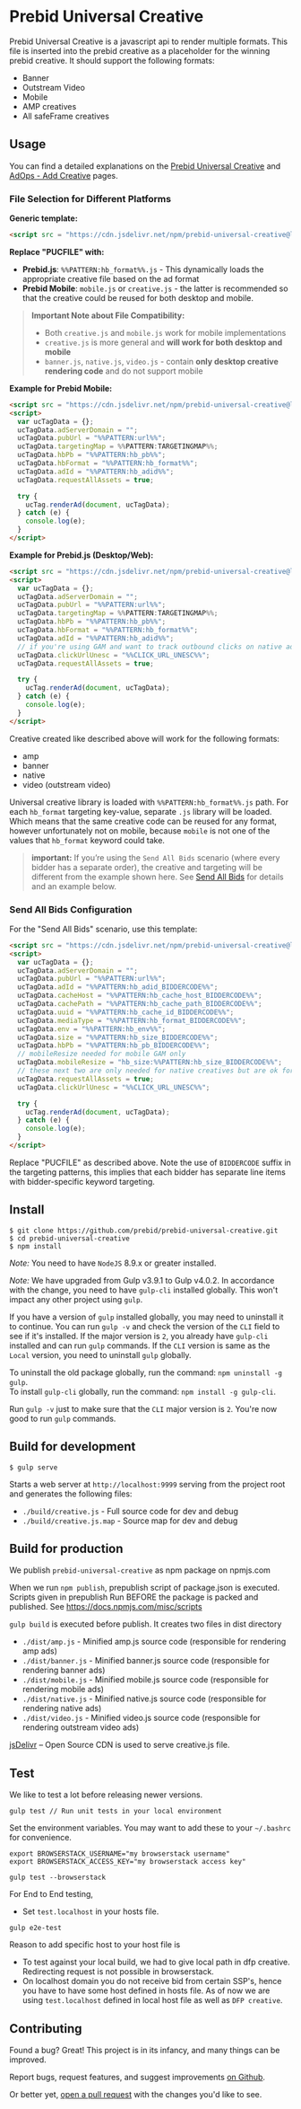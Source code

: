 # Prebid Universal Creative

Prebid Universal Creative is a javascript api to render multiple formats. This file is inserted into the prebid creative as a placeholder for the winning prebid creative. It should support the following formats:
 - Banner
 - Outstream Video
 - Mobile
 - AMP creatives
 - All safeFrame creatives
 
## Usage

You can find a detailed explanations on the [Prebid Universal Creative](https://docs.prebid.org/overview/prebid-universal-creative.html) and [AdOps - Add Creative](https://docs.prebid.org/adops/setting-up-prebid-with-the-appnexus-ad-server.html#step-3-add-creatives) pages.

### File Selection for Different Platforms

**Generic template:**
```html
<script src = "https://cdn.jsdelivr.net/npm/prebid-universal-creative@latest/dist/PUCFILE"></script>
```

**Replace "PUCFILE" with:**
- **Prebid.js**: `%%PATTERN:hb_format%%.js` - This dynamically loads the appropriate creative file based on the ad format
- **Prebid Mobile**: `mobile.js` or `creative.js` - the latter is recommended so that the creative could be reused for both desktop and mobile.

> **Important Note about File Compatibility:**
> - Both `creative.js` and `mobile.js` work for mobile implementations
> - `creative.js` is more general and **will work for both desktop and mobile**
> - `banner.js`, `native.js`, `video.js` - contain **only desktop creative rendering code** and do not support mobile

**Example for Prebid Mobile:**
```html
<script src = "https://cdn.jsdelivr.net/npm/prebid-universal-creative@latest/dist/creative.js"></script>
<script>
  var ucTagData = {};
  ucTagData.adServerDomain = "";
  ucTagData.pubUrl = "%%PATTERN:url%%";
  ucTagData.targetingMap = %%PATTERN:TARGETINGMAP%%;
  ucTagData.hbPb = "%%PATTERN:hb_pb%%";
  ucTagData.hbFormat = "%%PATTERN:hb_format%%";
  ucTagData.adId = "%%PATTERN:hb_adid%%";
  ucTagData.requestAllAssets = true;

  try {
    ucTag.renderAd(document, ucTagData);
  } catch (e) {
    console.log(e);
  }
</script>
```

**Example for Prebid.js (Desktop/Web):**
```html
<script src = "https://cdn.jsdelivr.net/npm/prebid-universal-creative@latest/dist/%%PATTERN:hb_format%%.js"></script>
<script>
  var ucTagData = {};
  ucTagData.adServerDomain = "";
  ucTagData.pubUrl = "%%PATTERN:url%%";
  ucTagData.targetingMap = %%PATTERN:TARGETINGMAP%%;
  ucTagData.hbPb = "%%PATTERN:hb_pb%%";
  ucTagData.hbFormat = "%%PATTERN:hb_format%%";
  ucTagData.adId = "%%PATTERN:hb_adid%%";
  // if you're using GAM and want to track outbound clicks on native ads you can add this line
  ucTagData.clickUrlUnesc = "%%CLICK_URL_UNESC%%";
  ucTagData.requestAllAssets = true;

  try {
    ucTag.renderAd(document, ucTagData);
  } catch (e) {
    console.log(e);
  }
</script>
```

Creative created like described above will work for the following formats:
- amp
- banner
- native
- video (outstream video)

Universal creative library is loaded with `%%PATTERN:hb_format%%.js` path. For each `hb_format` targeting key-value, separate `.js` library will be loaded.  Which means that the same creative code can be reused for any format, however unfortunately not on mobile, because `mobile` is not one of the values that `hb_format` keyword could take.

> **important:** If you’re using the `Send All Bids` scenario (where every bidder has a separate order), the creative and targeting will be different from the example shown here. See [Send All Bids](https://docs.prebid.org/adops/send-all-vs-top-price.html#send-all-bids) for details and an example below.

### Send All Bids Configuration

For the "Send All Bids" scenario, use this template:

```html
<script src = "https://cdn.jsdelivr.net/npm/prebid-universal-creative@latest/dist/PUCFILE"></script>
<script>
  var ucTagData = {};
  ucTagData.adServerDomain = "";
  ucTagData.pubUrl = "%%PATTERN:url%%";
  ucTagData.adId = "%%PATTERN:hb_adid_BIDDERCODE%%";
  ucTagData.cacheHost = "%%PATTERN:hb_cache_host_BIDDERCODE%%";
  ucTagData.cachePath = "%%PATTERN:hb_cache_path_BIDDERCODE%%";
  ucTagData.uuid = "%%PATTERN:hb_cache_id_BIDDERCODE%%";
  ucTagData.mediaType = "%%PATTERN:hb_format_BIDDERCODE%%";
  ucTagData.env = "%%PATTERN:hb_env%%";
  ucTagData.size = "%%PATTERN:hb_size_BIDDERCODE%%";
  ucTagData.hbPb = "%%PATTERN:hb_pb_BIDDERCODE%%";
  // mobileResize needed for mobile GAM only
  ucTagData.mobileResize = "hb_size:%%PATTERN:hb_size_BIDDERCODE%%";
  // these next two are only needed for native creatives but are ok for banner
  ucTagData.requestAllAssets = true;
  ucTagData.clickUrlUnesc = "%%CLICK_URL_UNESC%%";

  try {
    ucTag.renderAd(document, ucTagData);
  } catch (e) {
    console.log(e);
  }
</script>
```

Replace "PUCFILE" as described above. Note the use of `BIDDERCODE` suffix in the targeting patterns, this implies that each bidder has separate line items with bidder-specific keyword targeting.

## Install

    $ git clone https://github.com/prebid/prebid-universal-creative.git
    $ cd prebid-universal-creative
    $ npm install

*Note:* You need to have `NodeJS` 8.9.x or greater installed.

*Note:* We have upgraded from Gulp v3.9.1 to Gulp v4.0.2. In accordance with the change, you need to have `gulp-cli` installed globally. This won't impact any other project using `gulp`.

If you have a version of `gulp` installed globally, you may need to uninstall it to continue. You can run `gulp -v` and check the version of the `CLI` field to see if it's installed. If the major version is `2`, you already have `gulp-cli` installed and can run `gulp` commands. If the `CLI` version is same as the `Local` version, you need to uninstall `gulp` globally.

To uninstall the old package globally, run the command: `npm uninstall -g gulp`. <br />
To install `gulp-cli` globally, run the command: `npm install -g gulp-cli`.

Run `gulp -v` just to make sure that the `CLI` major version is `2`. You're now good to run `gulp` commands.

## Build for development

    $ gulp serve

Starts a web server at `http://localhost:9999` serving from the project root and generates the following files:

+ `./build/creative.js` - Full source code for dev and debug
+ `./build/creative.js.map` - Source map for dev and debug

## Build for production

We publish `prebid-universal-creative` as npm package on npmjs.com

When we run `npm publish`, prepublish script of package.json is executed. Scripts given in prepublish Run BEFORE the package is packed and published. See https://docs.npmjs.com/misc/scripts

`gulp build` is executed before publish. It creates two files in dist directory

+ `./dist/amp.js` - Minified amp.js source code (responsible for rendering amp ads)
+ `./dist/banner.js` - Minified banner.js source code (responsible for rendering banner ads)
+ `./dist/mobile.js` - Minified mobile.js source code (responsible for rendering mobile ads)
+ `./dist/native.js` - Minified native.js source code (responsible for rendering native ads)
+ `./dist/video.js` - Minified video.js source code (responsible for rendering outstream video ads)

[jsDelivr](https://www.jsdelivr.com/) – Open Source CDN is used to serve creative.js file.

## Test

We like to test a lot before releasing newer versions. 

   ```
   gulp test // Run unit tests in your local environment
   ```

   Set the environment variables. You may want to add these to your `~/.bashrc` for convenience.

   ```
   export BROWSERSTACK_USERNAME="my browserstack username"
   export BROWSERSTACK_ACCESS_KEY="my browserstack access key"
   ```
   
   ```
   gulp test --browserstack
   ```

   For End to End testing, 
   - Set `test.localhost` in your hosts file. 
   
   ```
   gulp e2e-test
   ``` 

   Reason to add specific host to your host file is
   - To test against your local build, we had to give local path in dfp creative. Redirecting request is not possible in browserstack.
   - On localhost domain you do not receive bid from certain SSP's, hence you have to have some host defined in hosts file. As of now we are using `test.localhost` defined in local host file as well as `DFP creative`.
## Contributing

Found a bug? Great!
This project is in its infancy, and many things can be improved.

Report bugs, request features, and suggest improvements [on Github](https://github.com/prebid/prebid-universal-creative/issues).

Or better yet, [open a pull request](https://github.com/prebid/prebid-universal-creative/compare) with the changes you'd like to see.
